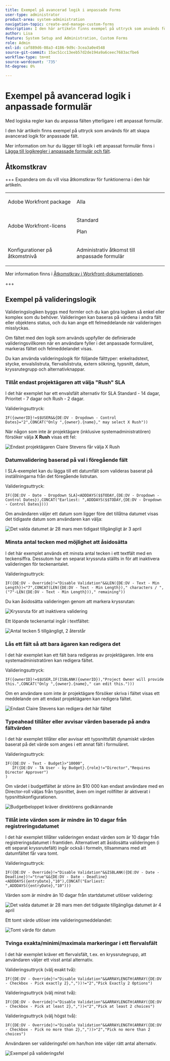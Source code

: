 ```yaml
---
title: Exempel på avancerad logik i anpassade Forms
user-type: administrator
product-area: system-administration
navigation-topic: create-and-manage-custom-forms
description: I den här artikeln finns exempel på uttryck som används för att skapa avancerad logik för anpassade fält.
author: Lisa
feature: System Setup and Administration, Custom Forms
role: Admin
exl-id: caf889d6-08a3-4186-9d9c-3cea3a0e4548
source-git-commit: 15ac51cc13eeb57d2de194a9a6ceec7683acfbe6
workflow-type: tm+mt
source-wordcount: '735'
ht-degree: 0%

---
```


# Exempel på avancerad logik i anpassade formulär

Med logiska regler kan du anpassa fälten ytterligare i ett anpassat formulär.

I den här artikeln finns exempel på uttryck som används för att skapa avancerad logik för anpassade fält.

Mer information om hur du lägger till logik i ett anpassat formulär finns i [Lägga till logikregler i anpassade formulär och fält](/help/quicksilver/administration-and-setup/customize-workfront/create-manage-custom-forms/form-designer/design-a-form/display-skip-logic-form-designer.md).

## Åtkomstkrav

+++ Expandera om du vill visa åtkomstkrav för funktionerna i den här artikeln.

<table style="table-layout:auto"> 
 <col> 
 <col> 
 <tbody> 
  <tr> 
   <td>Adobe Workfront package</td> 
   <td><p>Alla</p></td> 
  </tr> 
  <tr> 
   <td>Adobe Workfront-licens</td> 
   <td><p>Standard</p>
       <p>Plan</p></td>
  </tr> 
  <tr> 
   <td>Konfigurationer på åtkomstnivå</td> 
   <td> <p>Administrativ åtkomst till anpassade formulär</p> </td> 
  </tr>  
 </tbody> 
</table>

Mer information finns i [Åtkomstkrav i Workfront-dokumentationen](/help/quicksilver/administration-and-setup/add-users/access-levels-and-object-permissions/access-level-requirements-in-documentation.md).

+++

## Exempel på valideringslogik

Valideringslogiken byggs med formler och du kan göra logiken så enkel eller komplex som du behöver. Valideringen kan baseras på värdena i andra fält eller objektens status, och du kan ange ett felmeddelande när valideringen misslyckas.

Om fältet med den logik som används uppfyller de definierade valideringsvillkoren när en användare fyller i det anpassade formuläret, markeras fältet och felmeddelandet visas.

Du kan använda valideringslogik för följande fälttyper: enkelradstext, stycke, envalslistruta, flervalslistruta, extern sökning, typsnitt, datum, kryssrutegrupp och alternativknappar.

### Tillåt endast projektägaren att välja &quot;Rush&quot; SLA

I det här exemplet har ett envalsfält alternativ för SLA Standard - 14 dagar, Prioritet - 7 dagar och Rush - 2 dagar.

Valideringsuttryck:

```
IF({ownerID}!=$$USER&&{DE:DV - Dropdown - Control Dates}="2",CONCAT("Only ",{owner}.{name}," may select X Rush"))
```

När någon som inte är projektägare (inklusive systemadministratören) försöker välja **X Rush** visas ett fel:

![Endast projektägaren Claire Stevens får välja X Rush](assets/sla-xrush.png)

### Datumvalidering baserad på val i föregående fält

I SLA-exemplet kan du lägga till ett datumfält som valideras baserat på inställningarna från det föregående listrutan.

Valideringsuttryck:

```
IF({DE:DV - Date - Dropdown SLA}<ADDDAYS($$TODAY,{DE:DV - Dropdown - Control Dates}),CONCAT("Earliest: ",ADDDAYS($$TODAY,{DE:DV - Dropdown - Control Dates})))
```

Om användaren väljer ett datum som ligger före det tillåtna datumet visas det tidigaste datum som användaren kan välja:

![Det valda datumet är 28 mars men tidigast tillgängligt är 3 april](assets/date-validation-based-on-previous-choice.png)

### Minsta antal tecken med möjlighet att åsidosätta

I det här exemplet används ett minsta antal tecken i ett textfält med en teckensiffra. Dessutom har en separat kryssruta ställts in för att inaktivera valideringen för teckenantalet.

Valideringsuttryck:

```
IF({DE:DV - Override}!="Disable Validation"&&LEN({DE:DV - Text - Min Length})<"7",CONCAT(LEN({DE:DV - Text - Min Length})," characters / ",("7"-LEN({DE:DV - Text - Min Length}))," remaining"))
```

Du kan åsidosätta valideringen genom att markera kryssrutan:

![Kryssruta för att inaktivera validering](assets/disable-validation-checkbox.png)

Ett löpande teckenantal ingår i textfältet:

![Antal tecken 5 tillgängligt, 2 återstår](assets/running-character-count.png)

### Lås ett fält så att bara ägaren kan redigera det

I det här exemplet kan ett fält bara redigeras av projektägaren. Inte ens systemadministratören kan redigera fältet.

Valideringsuttryck:

```
IF({ownerID}!=$$USER,IF(ISBLANK({ownerID}),"Project Owner will provide this.",CONCAT("Only ",{owner}.{name}," can edit this.")))
```

Om en användare som inte är projektägare försöker skriva i fältet visas ett meddelande om att endast projektägaren kan redigera fältet.

![Endast Claire Stevens kan redigera det här fältet](assets/only-project-owner-can-edit.png)

### Typeahead tillåter eller avvisar värden baserade på andra fältvärden

I det här exemplet tillåter eller avvisar ett typsnittsfält dynamiskt värden baserat på det värde som anges i ett annat fält i formuläret.

Valideringsuttryck:

```
IF({DE:DV - Text - Budget}>"10000",
   IF({DE:DV - TA User - by Budget}.{role}!="Director","Requires Director Approver")
)
```

Om värdet i budgetfältet är större än $10 000 kan endast användare med en Director-roll väljas från typsnittet, även om inget rollfilter är aktiverat i typsnittskonfigurationen.

![Budgetbeloppet kräver direktörens godkännande](assets/budget-director.png)

### Tillåt inte värden som är mindre än 10 dagar från registreringsdatumet

I det här exemplet tillåter valideringen endast värden som är 10 dagar från registreringsdatumet i framtiden. Alternativet att åsidosätta valideringen (i ett separat kryssrutefält) ingår också i formeln, tillsammans med att datumfältet får vara tomt.

Valideringsuttryck:

```
IF({DE:DV - Override}!="Disable Validation"&&ISBLANK({DE:DV - Date - Deadline})!="true"&&{DE:DV - Date - Deadline}<ADDDAYS({entryDate},"10"),CONCAT("Earliest: ",ADDDAYS({entryDate},"10")))
```

Värden som är mindre än 10 dagar från startdatumet utlöser validering:

![Det valda datumet är 28 mars men det tidigaste tillgängliga datumet är 4 april](assets/earliest-deadline-date.png)

Ett tomt värde utlöser inte valideringsmeddelandet:

![Tomt värde för datum](assets/blank-date-allowed.png)

### Tvinga exakta/minimi/maximala markeringar i ett flervalsfält

I det här exemplet kräver ett flervalsfält, t.ex. en kryssrutegrupp, att användaren väljer ett visst antal alternativ.

Valideringsuttryck (välj exakt två):

```
IF({DE:DV - Override}!="Disable Validation"&&ARRAYLENGTH(ARRAY({DE:DV - Checkbox - Pick exactly 2},","))!="2","Pick Exactly 2 Options")
```

Valideringsuttryck (välj minst två):

```
IF({DE:DV - Override}!="Disable Validation"&&ARRAYLENGTH(ARRAY({DE:DV - Checkbox - Pick at least 2},","))<"2","Pick at least 2 choices")
```

Valideringsuttryck (välj högst två):

```
IF({DE:DV - Override}!="Disable Validation"&&ARRAYLENGTH(ARRAY({DE:DV - Checkbox - Pick no more than 2},","))>"2","Pick no more than 2 choices")
```

Användaren ser valideringsfel om han/hon inte väljer rätt antal alternativ.

![Exempel på valideringsfel](assets/min-max-selections.png)
